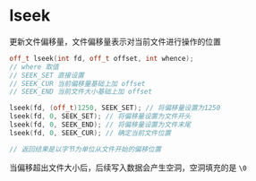 # lseek

更新文件偏移量，文件偏移量表示对当前文件进行操作的位置

```cpp
off_t lseek(int fd, off_t offset, int whence);
// where 取值
// SEEK_SET 直接设置
// SEEK_CUR 当前偏移量基础上加 offset
// SEEK_END 当前文件大小基础上加 offset 

lseek(fd, (off_t)1250, SEEK_SET); // 将偏移量设置为1250
lseek(fd, 0, SEEK_SET); // 将偏移量设置为文件开头
lseek(fd, 0, SEEK_END); // 将偏移量设置为文件末尾
lseek(fd, 0, SEEK_CUR); // 确定当前文件位置

// 返回结果是以字节为单位从文件开始的偏移位置
```

当偏移超出文件大小后，后续写入数据会产生空洞，空洞填充的是 `\0`